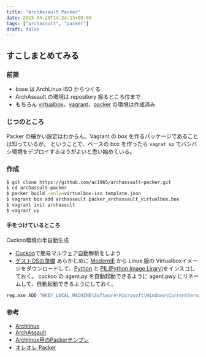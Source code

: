 ```yaml
---
title: "ArchAssault Packer"
date: 2015-04-28T14:24:13+09:00
tags: ["archassult", "packer"]
draft: false
---
```

## すこしまとめてみる

### 前提

* base は ArchLinux ISO からつくる
* ArchAssault の環境は repository 掘るところ位まで
* もちろん [virtualbox](https://www.virtualbox.org)、[vagrant](https://www.vagrantup.com)、[packer](https://www.vagrantup.com) の環境は作成済み

### じつのところ

Packer の細かい設定はわからん。Vagrant の box を作るパッケージであることは知っているが。
ということで、ベースの box を作ったら `vagrat up` でバシバシ環境をデプロイするほうがよいと思い始めている。

### 作成

``` bash
$ git clone https://github.com/ac1965/archassault-packer.git
$ cd archassult-packer
$ packer build -only=virtualbox-iso template.json
$ vagrant box add archassault packer_archassault_virtualbox.box
$ vagrant init archassult
$ vagrant up
```

#### 手をつけているところ

Cuckoo環境の半自動生成
* [Cuckoo](http://www.cuckoosandbox.org)で簡易マルウェア自動解析をしよう
* [ゲストOSの準備](http://cuckoo.readthedocs.org/en/latest/installation/guest/)
あらかじめに [ModernIE](https://www.modern.ie/ja-jp) から Linux 版の Virtualboxイメージをダウンロードして、[Python](https://www.python.org/getit/) と [PIL(Python Image Lirary)](http://www.pythonware.com/products/pil/)をインスコしておく。
cuckoo の agent.py を自動起動できるように agent.pwy にリネームして、自動起動できるようにしておく。

``` bash
reg.exe ADD "HKEY_LOCAL_MACHINE\Software\Microsoft\Windows\CurrentVersion\Run" -v "Agent" -t REG_SZ -d "C:\Python27\agent.pyw"
```


### 参考

+ [Archlinux](https://www.archlinux.org)
+ [ArchAssault](https://www.archassault.org)
+ [Archlinux用のPackerテンプレ](https://github.com/elasticdog/packer-arch)
+ [オレオレ Packer](https://github.com/ac1965/archassault-packer)
